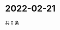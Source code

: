 # 2022-02-21

共 0 条

<!-- BEGIN WEIBO -->
<!-- 最后更新时间 Mon Feb 21 2022 04:00:49 GMT+0800 (China Standard Time) -->

<!-- END WEIBO -->
